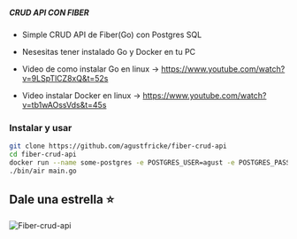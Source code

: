 ##### CRUD API CON FIBER 
- Simple CRUD API de Fiber(Go) con Postgres SQL

- Nesesitas tener instalado Go y Docker en tu PC
- Video de como instalar Go en linux -> https://www.youtube.com/watch?v=9LSpTlCZ8xQ&t=52s
- Video instalar Docker en linux -> https://www.youtube.com/watch?v=tb1wAOssVds&t=45s

### Instalar y usar
```bash
git clone https://github.com/agustfricke/fiber-crud-api
cd fiber-crud-api
docker run --name some-postgres -e POSTGRES_USER=agust -e POSTGRES_PASSWORD=agust -e POSTGRES_DB=agust -p 5432:5432 -d postgres
./bin/air main.go
```
## Dale una estrella ⭐

![Fiber-crud-api](https://github.com/agustfricke/fiber-crud-api/assets/110266171/759c96a0-1152-4a64-9cb0-20badcda7a1a)
